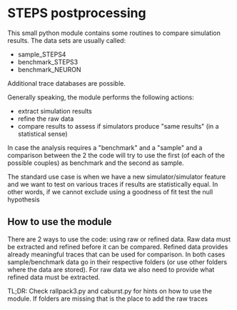 # STEPS postprocessing

This small python module contains some routines to compare simulation results. The data sets are usually 
called:

- sample_STEPS4
- benchmark_STEPS3
- benchmark_NEURON

Additional trace databases are possible.

Generally speaking, the module performs the following actions:

- extract simulation results
- refine the raw data
- compare results to assess if simulators produce "same results" (in a statistical sense)

In case the analysis requires a "benchmark" and a "sample" and a comparison between the 2 the code will try to use 
the first (of each of the possible couples) as benchmark and the second as sample. 

The standard use case is when we have a new simulator/simulator feature and we want to test on various traces if 
results are statistically equal. In other words, if we cannot exclude using a goodness of fit test the null hypothesis

## How to use the module

There are 2 ways to use the code: using raw or refined data. Raw data must be extracted and refined before it can be 
compared. Refined data provides already meaningful traces that can be used for comparison. In both cases 
sample/benchmark data go in their respective folders (or use other folders where the data are stored). For raw data we 
also need to provide what refined data must be extracted. 

TL;DR: Check rallpack3.py and caburst.py for hints on how to use the module. If folders are missing that is the 
place to add the raw traces